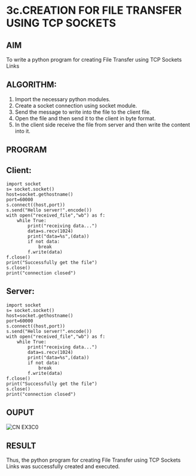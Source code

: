 # 3c.CREATION FOR FILE TRANSFER USING TCP SOCKETS
## AIM
To write a python program for creating File Transfer using TCP Sockets Links
## ALGORITHM:
1. Import the necessary python modules.
2. Create a socket connection using socket module.
3. Send the message to write into the file to the client file.
4. Open the file and then send it to the client in byte format.
5. In the client side receive the file from server and then write the content into it.
## PROGRAM
## Client:
```
import socket
s= socket.socket()
host=socket.gethostname()
port=60000
s.connect((host,port))
s.send("Hello server!".encode())
with open("received_file","wb") as f:
    while True:
        print("receiving data...")
        data=s.recv(1024)
        print("data=%s",(data))
        if not data:
            break
        f.write(data)
f.close()
print("Successfully get the file")
s.close()
print("connection closed")
```

## Server:
```
import socket
s= socket.socket()
host=socket.gethostname()
port=60000
s.connect((host,port))
s.send("Hello server!".encode())
with open("received_file","wb") as f:
    while True:
        print("receiving data...")
        data=s.recv(1024)
        print("data=%s",(data))
        if not data:
            break
        f.write(data)
f.close()
print("Successfully get the file")
s.close()
print("connection closed")
```
## OUPUT
![CN EX3C0](https://github.com/user-attachments/assets/a7406551-9241-44ee-804f-51057fcfbc86)

## RESULT
Thus, the python program for creating File Transfer using TCP Sockets Links was 
successfully created and executed.
